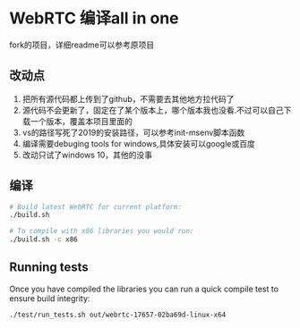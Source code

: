 # WebRTC 编译all in one

fork的项目，详细readme可以参考原项目

## 改动点

1. 把所有源代码都上传到了github，不需要去其他地方拉代码了
2. 源代码不会更新了，固定在了某个版本上，哪个版本我也没看.不过可以自己下载一个版本，覆盖本项目里面的
3. vs的路径写死了2019的安装路径，可以参考init-msenv脚本函数
4. 编译需要debuging tools for windows,具体安装可以google或百度
5. 改动只试了windows 10，其他的没事

## 编译

``` sh
# Build latest WebRTC for current platform:
./build.sh

# To compile with x86 libraries you would run:
./build.sh -c x86
```

## Running tests

Once you have compiled the libraries you can run a quick compile test to ensure build integrity:

``` sh
./test/run_tests.sh out/webrtc-17657-02ba69d-linux-x64
```
